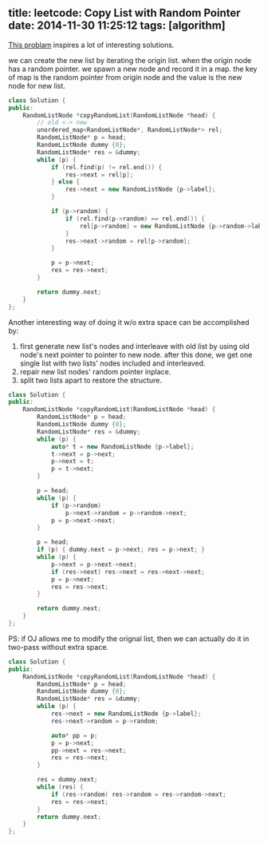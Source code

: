 title: leetcode: Copy List with Random Pointer 
date: 2014-11-30 11:25:12
tags: [algorithm]
---

[This problam][1] inspires a lot of interesting solutions. 

we can create the new list by iterating the origin list. when the origin node has a random pointer. we spawn a new node and record it in a map. the key of map is the random pointer from origin node and the value is the new node for new list. 


```C++
class Solution {
public:
    RandomListNode *copyRandomList(RandomListNode *head) {
        // old <-> new
        unordered_map<RandomListNode*, RandomListNode*> rel;
        RandomListNode* p = head;
        RandomListNode dummy {0};
        RandomListNode* res = &dummy;
        while (p) {
            if (rel.find(p) != rel.end()) {
                res->next = rel[p];
            } else {
                res->next = new RandomListNode {p->label};
            }

            if (p->random) {
                if (rel.find(p->random) == rel.end()) {
                    rel[p->random] = new RandomListNode {p->random->label};
                }
                res->next->random = rel[p->random];
            }

            p = p->next;
            res = res->next;
        }

        return dummy.next;
    }
};
```

Another interesting way of doing it w/o extra space can be accomplished by:

1. first generate new list's nodes and interleave with old list by using old node's next pointer to pointer to new node. after this done, we get one single list with two lists' nodes included and interleaved.
2. repair new list nodes' random pointer inplace.
3. split two lists apart to restore the structure.

 

```C++
class Solution {
public:
    RandomListNode *copyRandomList(RandomListNode *head) {
        RandomListNode* p = head;
        RandomListNode dummy {0};
        RandomListNode* res = &dummy;
        while (p) {
            auto* t = new RandomListNode {p->label};
            t->next = p->next;
            p->next = t;
            p = t->next;
        }

        p = head;
        while (p) {
            if (p->random)
                p->next->random = p->random->next;
            p = p->next->next;
        }

        p = head;
        if (p) { dummy.next = p->next; res = p->next; }
        while (p) {
            p->next = p->next->next;
            if (res->next) res->next = res->next->next;
            p = p->next;
            res = res->next;
        }

        return dummy.next;
    }
};
```

PS: if OJ allows me to modify the orignal list, then we can actually do it in two-pass without extra space.

```C++
class Solution {
public:
    RandomListNode *copyRandomList(RandomListNode *head) {
        RandomListNode* p = head;
        RandomListNode dummy {0};
        RandomListNode* res = &dummy;
        while (p) {
            res->next = new RandomListNode {p->label};
            res->next->random = p->random;

            auto* pp = p;
            p = p->next;
            pp->next = res->next;
            res = res->next;
        }

        res = dummy.next;
        while (res) {
            if (res->random) res->random = res->random->next;
            res = res->next;
        }
        return dummy.next;
    }
};
```

[1]: https://oj.leetcode.com/problems/copy-list-with-random-pointer/

